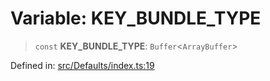 # Variable: KEY\_BUNDLE\_TYPE

> `const` **KEY\_BUNDLE\_TYPE**: `Buffer`\<`ArrayBuffer`\>

Defined in: [src/Defaults/index.ts:19](https://github.com/Fokusdotid/bail/blob/3bd64a6fd6e8fc52d3ec9ba842534bed26103555/src/Defaults/index.ts#L19)
